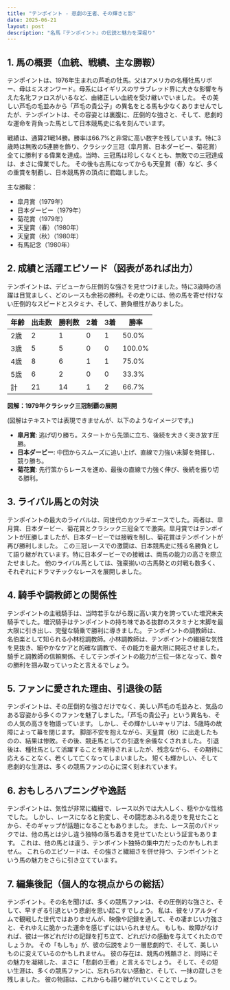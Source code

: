 ```yaml
---
title: "テンポイント - 悲劇の王者、その輝きと影"
date: 2025-06-21
layout: post
description: "名馬『テンポイント』の伝説と魅力を深堀り"
---
```


## 1. 馬の概要（血統、戦績、主な勝鞍）

テンポイントは、1976年生まれの芦毛の牡馬。父はアメリカの名種牡馬リボー、母はミスオンワード。母系にはイギリスのサラブレッド界に大きな影響を与えた名牝ファロスがいるなど、由緒正しい血統を受け継いでいました。  その美しい芦毛の毛並みから「芦毛の貴公子」の異名をとる馬も少なくありませんでしたが、テンポイントは、その容姿とは裏腹に、圧倒的な強さと、そして、悲劇的な運命を背負った馬として日本競馬史に名を刻んでいます。

戦績は、通算21戦14勝。勝率は66.7%と非常に高い数字を残しています。特に3歳時は無敗の5連勝を飾り、クラシック三冠（皐月賞、日本ダービー、菊花賞）全てに勝利する偉業を達成。当時、三冠馬は珍しくなくとも、無敗での三冠達成は、まさに偉業でした。  その後も古馬になってからも天皇賞（春）など、多くの重賞を制覇し、日本競馬界の頂点に君臨しました。

主な勝鞍：

* 皐月賞（1979年）
* 日本ダービー（1979年）
* 菊花賞（1979年）
* 天皇賞（春）（1980年）
* 天皇賞（秋）（1980年）
* 有馬記念（1980年）


## 2. 成績と活躍エピソード（図表があれば出力）

テンポイントは、デビューから圧倒的な強さを見せつけました。特に3歳時の活躍は目覚ましく、どのレースも余裕の勝利。その走りには、他の馬を寄せ付けない圧倒的なスピードとスタミナ、そして、勝負根性がありました。

| 年齢 | 出走数 | 勝利数 | 2着 | 3着 | 勝率 |
|---|---|---|---|---|---|
| 2歳 | 2 | 1 | 0 | 1 | 50.0% |
| 3歳 | 5 | 5 | 0 | 0 | 100.0% |
| 4歳 | 8 | 6 | 1 | 1 | 75.0% |
| 5歳 | 6 | 2 | 0 | 0 | 33.3% |
| 計 | 21 | 14 | 1 | 2 | 66.7% |


**図解：1979年クラシック三冠制覇の展開**

(図解はテキストでは表現できませんが、以下のようなイメージです。)

* **皐月賞**:  逃げ切り勝ち。スタートから先頭に立ち、後続を大きく突き放す圧勝。
* **日本ダービー**:  中団からスムーズに追い上げ、直線で力強い末脚を発揮し、競り勝ち。
* **菊花賞**:  先行策からレースを進め、最後の直線で力強く伸び、後続を振り切る勝利。


## 3. ライバル馬との対決

テンポイントの最大のライバルは、同世代のカツラギエースでした。両者は、皐月賞、日本ダービー、菊花賞とクラシック三冠全てで激突。皐月賞ではテンポイントが圧勝しましたが、日本ダービーでは接戦を制し、菊花賞はテンポイントが再び勝利しました。  この三冠レースでの激闘は、日本競馬史に残る名勝負として語り継がれています。特に日本ダービーでの接戦は、両馬の能力の高さを際立たせました。  他のライバル馬としては、強豪揃いの古馬勢との対戦も数多く、それぞれにドラマチックなレースを展開しました。


## 4. 騎手や調教師との関係性

テンポイントの主戦騎手は、当時若手ながら既に高い実力を誇っていた増沢末夫騎手でした。増沢騎手はテンポイントの持ち味である抜群のスタミナと末脚を最大限に引き出し、完璧な騎乗で勝利に導きました。  テンポイントの調教師は、名伯楽として知られる小林稔調教師。小林調教師は、テンポイントの繊細な気性を見抜き、細やかなケアと的確な調教で、その能力を最大限に開花させました。  騎手と調教師の信頼関係、そしてテンポイントの能力が三位一体となって、数々の勝利を掴み取っていったと言えるでしょう。


## 5. ファンに愛された理由、引退後の話

テンポイントは、その圧倒的な強さだけでなく、美しい芦毛の毛並みと、気品のある容姿から多くのファンを魅了しました。「芦毛の貴公子」という異名も、その人気の高さを物語っています。  しかし、その輝かしいキャリアは、5歳時の故障によって幕を閉じます。  脚部不安を抱えながら、天皇賞（秋）に出走したものの、結果は惨敗。その後、競走馬としての引退を余儀なくされました。  引退後は、種牡馬として活躍することを期待されましたが、残念ながら、その期待に応えることなく、若くして亡くなってしまいました。  短くも輝かしい、そして悲劇的な生涯は、多くの競馬ファンの心に深く刻まれています。


## 6. おもしろハプニングや逸話

テンポイントは、気性が非常に繊細で、レース以外では大人しく、穏やかな性格でした。  しかし、レースになると豹変し、その闘志あふれる走りを見せたことから、そのギャップが話題になることもありました。  また、レース前のパドックでは、他の馬とは少し違う独特の落ち着きを見せていたという証言もあります。  これは、他の馬とは違う、テンポイント独特の集中力だったのかもしれません。  これらのエピソードは、その強さと繊細さを併せ持つ、テンポイントという馬の魅力をさらに引き立てています。


## 7. 編集後記（個人的な視点からの総括）

テンポイント。その名を聞けば、多くの競馬ファンは、その圧倒的な強さと、そして、早すぎる引退という悲劇を思い起こすでしょう。  私は、彼をリアルタイムで観戦した世代ではありませんが、映像や記録を通して、その凄まじい力強さと、それゆえに脆かった運命を感じずにはいられません。  もしも、故障がなければ、彼は一体どれだけの記録を打ち立て、どれだけの感動を与えてくれたのでしょうか。  その「もしも」が、彼の伝説をより一層悲劇的で、そして、美しいものに変えているのかもしれません。  彼の存在は、競馬の残酷さと、同時にその魅力を凝縮した、まさに「悲劇の王者」と言えるでしょう。  そして、その短い生涯は、多くの競馬ファンに、忘れられない感動と、そして、一抹の寂しさを残しました。  彼の物語は、これからも語り継がれていくことでしょう。
